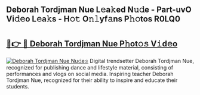 ## Deborah Tordjman Nue L𝚎a𝚔ed N𝚞𝚍e - Part-uvO Vi𝚍𝚎o L𝚎a𝚔s - H𝚘𝚝 O𝚗𝚕yf𝚊ns P𝚑𝚘tos R0LQ0

# <h2><a href="http://kf76ew.oniu.top/?m=Deborah+Tordjman+Nue">🔗👉 🔴 Deborah Tordjman Nue P𝚑ot𝚘𝚜 V𝚒d𝚎o</a></h2>

[![Deborah Tordjman Nue Nu𝚍e𝚜](https://i.imgur.com/0qMVB7G.gif)](http://kf76ew.oniu.top/?m=Deborah+Tordjman+Nue)
Digital trendsetter Deborah Tordjman Nue, recognized for publishing dance and lifestyle material, consisting of performances and vlogs on social media. Inspiring teacher Deborah Tordjman Nue, recognized for their ability to inspire and educate their students.  
